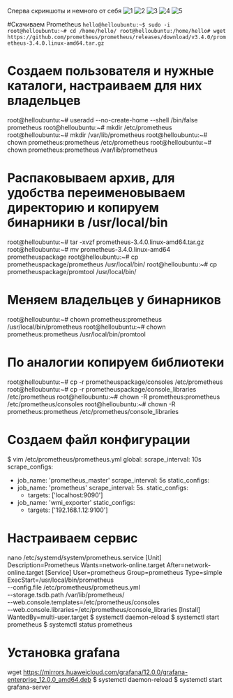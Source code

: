 Сперва скриншоты и немного от себя
![1](screen/1.png)
![2](screen/2.png)
![3](screen/3.png)
![4](screen/4.png)
![5](screen/5.png)

#Cкачиваем Prometheus
``
hello@helloubuntu:~$ sudo -i
root@helloubuntu:~# cd /home/hello/
root@helloubuntu:/home/hello# wget https://github.com/prometheus/prometheus/releases/download/v3.4.0/prometheus-3.4.0.linux-amd64.tar.gz
``
# Создаем пользователя и нужные каталоги, настраиваем для них владельцев
root@helloubuntu:~#  useradd --no-create-home --shell /bin/false prometheus
root@helloubuntu:~#  mkdir /etc/prometheus
root@helloubuntu:~#  mkdir /var/lib/prometheus
root@helloubuntu:~#  chown prometheus:prometheus /etc/prometheus
root@helloubuntu:~#  chown prometheus:prometheus /var/lib/prometheus
# Распаковываем архив, для удобства переименовываем директорию и копируем бинарники в /usr/local/bin
root@helloubuntu:~# tar -xvzf prometheus-3.4.0.linux-amd64.tar.gz
root@helloubuntu:~# mv prometheus-3.4.0.linux-amd64 prometheuspackage
root@helloubuntu:~# cp prometheuspackage/prometheus /usr/local/bin/
root@helloubuntu:~# cp prometheuspackage/promtool /usr/local/bin/
# Меняем владельцев у бинарников
root@helloubuntu:~# chown prometheus:prometheus /usr/local/bin/prometheus
root@helloubuntu:~# chown prometheus:prometheus /usr/local/bin/promtool
# По аналогии копируем библиотеки
root@helloubuntu:~# cp -r prometheuspackage/consoles /etc/prometheus
root@helloubuntu:~# cp -r prometheuspackage/console_libraries /etc/prometheus
root@helloubuntu:~# chown -R prometheus:prometheus /etc/prometheus/consoles
root@helloubuntu:~# chown -R prometheus:prometheus /etc/prometheus/console_libraries
# Создаем файл конфигурации
$ vim /etc/prometheus/prometheus.yml
global:
 scrape_interval: 10s
scrape_configs:
 - job_name: 'prometheus_master'
 scrape_interval: 5s
 static_configs:
  - job_name: 'prometheus'
    scrape_interval: 5s.
    static_configs:
      - targets: ['localhost:9090']
  - job_name: 'wmi_exporter'
    static_configs:
      - targets: ['192.168.1.12:9100']
# Настраиваем сервис
nano /etc/systemd/system/prometheus.service
[Unit]
Description=Prometheus
Wants=network-online.target
After=network-online.target
[Service]
User=prometheus
Group=prometheus
Type=simple
ExecStart=/usr/local/bin/prometheus \
--config.file /etc/prometheus/prometheus.yml \
--storage.tsdb.path /var/lib/prometheus/ \
--web.console.templates=/etc/prometheus/consoles \
--web.console.libraries=/etc/prometheus/console_libraries
[Install]
WantedBy=multi-user.target
$ systemctl daemon-reload
$ systemctl start prometheus
$ systemctl status prometheus

# Установка grafana
wget https://mirrors.huaweicloud.com/grafana/12.0.0/grafana-enterprise_12.0.0_amd64.deb
$ systemctl daemon-reload
$ systemctl start grafana-server
